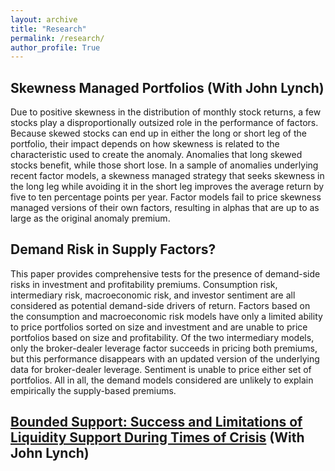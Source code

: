 ```yaml
---
layout: archive
title: "Research"
permalink: /research/
author_profile: True
---
```




<html>
<body>

<h2> Skewness Managed Portfolios (With John Lynch)</h2>
  
<p> Due to positive skewness in the distribution of monthly stock returns, a few stocks play a disproportionally outsized role in the performance of factors. Because skewed stocks can end up in either the long or short leg of the portfolio, their impact depends on how skewness is related to the characteristic used to create the anomaly. Anomalies that long skewed stocks benefit, while those short lose. In a sample of anomalies underlying recent factor models, a skewness managed strategy that seeks skewness in the long leg while avoiding it in the short leg improves the average return by five to ten percentage points per year. Factor models fail to price skewness managed versions of their own factors, resulting in alphas that are up to as large as the original anomaly premium. </p>

<h2> Demand Risk in Supply Factors? </h2>
  
<p> This paper provides comprehensive tests for the presence of demand-side risks in investment and profitability premiums. Consumption risk, intermediary risk, macroeconomic risk, and investor sentiment are all considered as potential demand-side drivers of return. Factors based on the consumption and macroeconomic risk models have only a limited ability to price portfolios sorted on size and investment and are unable to price portfolios based on size and profitability. Of the two intermediary models, only the broker-dealer leverage factor succeeds in pricing both premiums, but this performance disappears with an updated version of the underlying data for broker-dealer leverage. Sentiment is unable to price either set of portfolios. All in all, the demand models considered are unlikely to explain empirically the supply-based premiums. </p>

<h2> <a href="https://papers.ssrn.com/sol3/papers.cfm?abstract_id=4314686">Bounded Support: Success and Limitations of Liquidity Support During Times of Crisis</a> (With John Lynch) </h2>

 
</body>
</html> 
